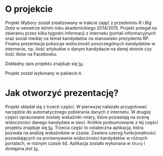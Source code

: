 # O projekcie

Projekt *Wybory* został zrealizowany w trakcie zajęć z przedmiotu *R i Big Data* w semetrze letnim roku akademickiego 2014/2015. Projekt polegał na zbieraniu przez kilka tygodni informacji z internetu (portali informacyjnych oraz social media) na temat kandydatów na stanowisko prezydenta RP. Finalna prezentacja pokazuje widoczność poszczególnych kandydatów w internecie, np. ilość artykułów o danym kandydacie na danej stronie czy ilość lików na Facebooku. 

Dokładny opis projektu znajduje się [tu](https://github.com/pbiecek/RandBigData/tree/master/MINI_2015#projekty).

Projekt został wykonany w pakiecie `R`.

# Jak otworzyć prezentację?

Projekt składał się z trzech części. W pierwszej należało przygotować narzędzie do automatycznego pobierania danych z internetu. W drugiej części opracowane zostały wskaźniki-miary, które pozwalają na ocenę widoczności danego kandydata w sieci. Krótkie podsumowanie z tej części projektu znajduje się [tu](https://github.com/tyskaj/Wybory/blob/master/prezentacja/czesc2/prezentacja2/prezentacja2.pdf).
Trzecia część to ostateczna aplikacja, która pozwala na analizę wskaźników w czasie. Zawiera szereg funkcjonalności pozwalających na porównywanie widoczności kandydatów w różnych portalach, w różnym czasie itd. Aplikacja została wykonana w `Shiny` i dostępna jest [tu](https://jankowiakj.shinyapps.io/Fak_Jankowiak/).